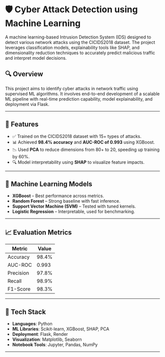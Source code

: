 # 🛡️ Cyber Attack Detection using Machine Learning

A machine learning-based Intrusion Detection System (IDS) designed to detect various network attacks using the CICIDS2018 dataset. The project leverages classification models, explainability tools like SHAP, and dimensionality reduction techniques to accurately predict malicious traffic and interpret model decisions.

## 🔍 Overview

This project aims to identify cyber attacks in network traffic using supervised ML algorithms. It involves end-to-end development of a scalable ML pipeline with real-time prediction capability, model explainability, and deployment via Flask.

---

## 🧪 Features

- ✅ Trained on the CICIDS2018 dataset with 15+ types of attacks.
- 📊 Achieved **98.4% accuracy** and **AUC-ROC of 0.993** using XGBoost.
- 📉 Used **PCA** to reduce dimensions from 80+ to 20, speeding up training by 60%.
- 🔍 Model interpretability using **SHAP** to visualize feature impacts.

---

## 🧠 Machine Learning Models

- **XGBoost** – Best performance across metrics.
- **Random Forest** – Strong baseline with fast inference.
- **Support Vector Machine (SVM)** – Tested with tuned kernels.
- **Logistic Regression** – Interpretable, used for benchmarking.

---


## 📈 Evaluation Metrics

| Metric       | Value   |
|--------------|---------|
| Accuracy     | 98.4%   |
| AUC-ROC      | 0.993   |
| Precision    | 97.8%   |
| Recall       | 98.9%   |
| F1-Score     | 98.3%   |

---

## 🧰 Tech Stack

- **Languages**: Python
- **ML Libraries**: Scikit-learn, XGBoost, SHAP, PCA
- **Deployment**: Flask, Render
- **Visualization**: Matplotlib, Seaborn
- **Notebook Tools**: Jupyter, Pandas, NumPy

---



